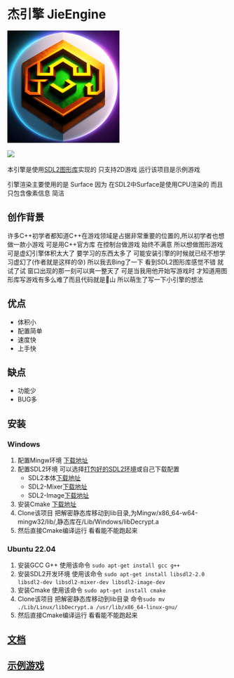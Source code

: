 # 杰引擎 JieEngine

![](https://raw.githubusercontent.com/ZZHENJIE/JieEngine-TestGame/master/Resource/Logo.png)

![](https://www.libsdl.org/media/SDL_logo.png)

本引擎是使用[SDL2图形库](https://www.libsdl.org/)实现的 只支持2D游戏 运行该项目是示例游戏

引擎渲染主要使用的是 Surface 因为 在SDL2中Surface是使用CPU渲染的 而且只包含像素信息 简洁

## 创作背景
许多C++初学者都知道C++在游戏领域是占据非常重要的位置的,所以初学者也想做一款小游戏 可是用C++官方库 在控制台做游戏 始终不满意 所以想做图形游戏 可是虚幻引擎体积太大了 要学习的东西太多了 可能安装引擎的时候就已经不想学习虚幻了(作者就是这样的😰) 所以我去Bing了一下 看到SDL2图形库感觉不错 就试了试 窗口出现的那一刻可以爽一整天了 可是当我用他开始写游戏时 才知道用图形库写游戏有多么难了而且代码就是💩山 所以萌生了写一下小引擎的想法

## 优点
* 体积小
* 配置简单
* 速度快
* 上手快

## 缺点
* 功能少
* BUG多

## 安装

### Windows
1. 配置Mingw环境 [下载地址](https://github.com/niXman/mingw-builds-binaries/releases)
2. 配置SDL2环境 可以选择[打包好的SDL2环境](https://zhongzhenjie.lanzoum.com/idAHO0yqldgb)或自己下载配置
    * SDL2本体[下载地址](https://github.com/libsdl-org/SDL/releases)
    * SDL2-Mixer[下载地址](https://github.com/libsdl-org/SDL_mixer/releases)
    * SDL2-Image[下载地址](https://github.com/libsdl-org/SDL_image/releases)
3. 安装Cmake [下载地址](https://cmake.org/download/)
4. Clone该项目 把解密静态库移动到lib目录,为Mingw/x86_64-w64-mingw32/lib/,静态库在/Lib/Windows/libDecrypt.a
5. 然后直接Cmake编译运行 看看能不能跑起来

### Ubuntu 22.04
1. 安装GCC G++ 使用该命令 `sudo apt-get install gcc g++`
2. 安装SDL2开发环境 使用该命令 `sudo apt-get install libsdl2-2.0 libsdl2-dev libsdl2-mixer-dev libsdl2-image-dev`
3. 安装Cmake 使用该命令 `sudo apt-get install cmake`
4. Clone该项目 把解密静态库移动到lib目录 命令`sudo mv ./Lib/Linux/libDecrypt.a /usr/lib/x86_64-linux-gnu/`
5. 然后直接Cmake编译运行 看看能不能跑起来

## [文档](https://www.zzjmbox.tk/)

## [示例游戏](https://github.com/ZZHENJIE/JieEngine-TestGame)